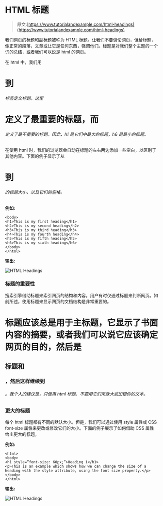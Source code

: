 # HTML 标题

> 原文:[https://www.tutorialandexample.com/html-headings](https://www.tutorialandexample.com/html-headings)

我们网页的标题和副标题被称为 HTML 标题。让我们不要谈论网页，但给标题，像正常的段落，文章或让它是任何东西，强调他们。标题是对我们整个主题的一个词的总结，或者我们可以说是 html 的网页。

在 html 中，我们用

# 到

###### 标签定义标题。这里

# 定义了最重要的标题，而

###### 定义了最不重要的标题。因此，h1 是它们中最大的标题，h6 是最小的标题。

在使用 html 时，我们的浏览器会自动在标题的左右两边添加一些空白，以区别于其他内容。下面的例子显示了从

# 到

###### 的标题大小，以及它们的空格。

**例如:**

```
<body>
<h1>This is my first heading</h1>
<h2>This is my second heading</h2>
<h3>This is my third heading</h3>
<h4>This is my fourth heading</h4>
<h5>This is my fifth heading</h5>
<h6>This is my sixth heading</h6>
</body>
</html> 

```

**输出:**

![HTML Headings](../Images/1f546d70097eba94302c659e821d3a1c.png)

### 标题的重要性

搜索引擎借助标题来索引网页的结构和内容。用户有时仅通过标题来判断网页。如前所述，使用标题来显示网页的文档结构是非常重要的。

# 标题应该总是用于主标题，它显示了书面内容的摘要，或者我们可以说它应该确定网页的目的，然后是

## 标题和

### ，然后这样继续到

###### 。我个人的建议是，只使用 html 标题，不要用它们来放大或加粗你的文本。

### 更大的标题

每个 html 标题都有不同的默认大小。但是，我们可以通过使用 style 属性或 CSS font-size 属性来更改或修改它们的大小。下面的例子展示了如何借助 CSS 属性给出更大的标题。

**例如:**

```
<html>
<body>
<h1 style=”font-size: 60px;”>Heading 1</h1>
<p>This is an example which shows how we can change the size of a heading with the style attribute, using the font size property.</p>
</body>
</html> 

```

**输出:**

![HTML Headings](../Images/00558b8f9ab158fcc63834e1928f1f32.png)